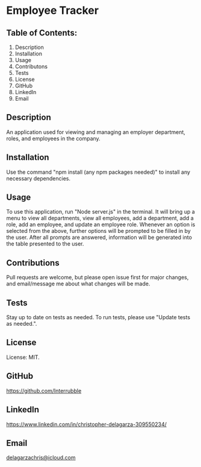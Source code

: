 # Employee Tracker

## Table of Contents:

1. Description
2. Installation
3. Usage
4. Contributons
5. Tests
6. License
7. GitHub
8. LinkedIn
9. Email

## Description

An application used for viewing and managing an employer department, roles, and employees in the company.

## Installation

Use the command "npm install (any npm packages needed)" to install any necessary dependencies.

## Usage

To use this application, run "Node server.js" in the terminal. It will bring up a menu to view all departments, view all employees, add a department, add a role, add an employee, and update an employee role. Whenever an option is selected from the above, further options will be prompted to be filled in by the user. After all prompts are answered, information will be generated into the table presented to the user.

## Contributions

Pull requests are welcome, but please open issue first for major changes, and email/message me about what changes will be made.

## Tests

Stay up to date on tests as needed. To run tests, please use "Update tests as needed.".

## License

License: MIT.

## GitHub

https://github.com/Interrubble

## LinkedIn

https://www.linkedin.com/in/christopher-delagarza-309550234/

## Email

delagarzachris@icloud.com